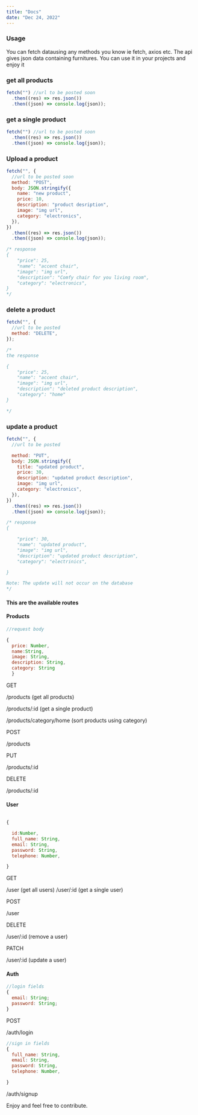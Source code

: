 ```yaml
---
title: "Docs"
date: "Dec 24, 2022"
---
```


### Usage

You can fetch datausing any methods you know ie fetch, axios etc. The api gives json
data containing furnitures. You can use it in your projects and enjoy it

### get all products

```js
fetch("") //url to be posted soon
  .then((res) => res.json())
  .then((json) => console.log(json));
```

### get a single product

```js
fetch("") //url to be posted soon
  .then((res) => res.json())
  .then((json) => console.log(json));
```

### Upload a product

```js
fetch("", {
  //url to be posted soon
  method: "POST",
  body: JSON.stringify({
    name: "new product",
    price: 10,
    description: "product desription",
    image: "img url",
    category: "electronics",
  }),
})
  .then((res) => res.json())
  .then((json) => console.log(json));

/* response
{
    "price": 25,
    "name": "accent chair",
    "image": "img url",
    "description": "Comfy chair for you living room",
    "category": "electronics",
}
*/
```

### delete a product

```js
fetch("", {
  //url to be posted
  method: "DELETE",
});

/*
the response

{
    "price": 25,
    "name": "accent chair",
    "image": "img url",
    "description": "deleted product description",
    "category": "home"
}

*/
```

### update a product

```js
fetch("", {
  //url to be posted

  method: "PUT",
  body: JSON.stringify({
    title: "updated product",
    price: 30,
    description: "updated product description",
    image: "img url",
    category: "electronics",
  }),
})
  .then((res) => res.json())
  .then((json) => console.log(json));

/* response
{

    "price": 30,
    "name": "updated product",
    "image": "img url",
    "description": "updated product description",
    "category": "electrinics",

}

Note: The update will not occur on the database
*/
```

#### This are the available routes

#### Products

```js
//request body

{
  price: Number,
  name:String,
  image: String,
  description: String,
  category: String
  }

```

GET

/products (get all products)

/products/:id (get a single product)

/products/category/home (sort products using category)

POST

/products

PUT

/products/:id

DELETE

/products/:id

#### User

```js

{

  id:Number,
  full_name: String,
  email: String,
  password: String,
  telephone: Number,

}

```

GET

/user (get all users)
/user/:id (get a single user)

POST

/user

DELETE

/user/:id (remove a user)

PATCH

/user/:id (update a user)

#### Auth

```js
//login fields
{
  email: String;
  password: String;
}
```

POST

/auth/login

```js
//sign in fields
{
  full_name: String,
  email: String,
  password: String,
  telephone: Number,

}
```

/auth/signup

Enjoy and feel free to contribute.
